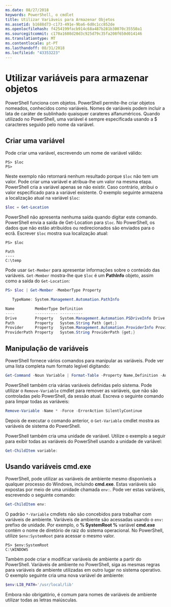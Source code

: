 ```yaml
---
ms.date: 08/27/2018
keywords: PowerShell, o cmdlet
title: Utilizar Variáveis para Armazenar Objetos
ms.assetid: b1688d73-c173-491e-9ba6-6d0c1cc852de
ms.openlocfilehash: f4254199facb914c68a487b281b30070c35550a1
ms.sourcegitcommit: c170a1608d20d3c925d79c35fa208f650d014146
ms.translationtype: MT
ms.contentlocale: pt-PT
ms.lasthandoff: 08/31/2018
ms.locfileid: "43353223"
---
```

# <a name="using-variables-to-store-objects"></a>Utilizar variáveis para armazenar objetos

PowerShell funciona com objetos. PowerShell permite-lhe criar objetos nomeados, conhecidos como variáveis.
Nomes de variáveis podem incluir a lata de caráter de sublinhado quaisquer carateres alfanuméricos. Quando utilizado no PowerShell, uma variável é sempre especificada usando a \$ caracteres seguido pelo nome da variável.

## <a name="creating-a-variable"></a>Criar uma variável

Pode criar uma variável, escrevendo um nome de variável válido:

```
PS> $loc
PS>
```

Neste exemplo não retornará nenhum resultado porque `$loc` não tem um valor. Pode criar uma variável e atribua-lhe um valor na mesma etapa. PowerShell cria a variável apenas se não existir.
Caso contrário, atribui o valor especificado para a variável existente. O exemplo seguinte armazena a localização atual na variável `$loc`:

```powershell
$loc = Get-Location
```

PowerShell não apresenta nenhuma saída quando digitar este comando. PowerShell envia a saída de Get-Location para `$loc`. No PowerShell, os dados que não estão atribuídos ou redirecionados são enviados para o ecrã. Escrever `$loc` mostra sua localização atual:

```
PS> $loc

Path
----
C:\temp
```

Pode usar `Get-Member` para apresentar informações sobre o conteúdo das variáveis. `Get-Member` mostra-lhe que `$loc` é um **PathInfo** objeto, assim como a saída do `Get-Location`:

```powershell
PS> $loc | Get-Member -MemberType Property

   TypeName: System.Management.Automation.PathInfo

Name         MemberType Definition
----         ---------- ----------
Drive        Property   System.Management.Automation.PSDriveInfo Drive {get;}
Path         Property   System.String Path {get;}
Provider     Property   System.Management.Automation.ProviderInfo Provider {...
ProviderPath Property   System.String ProviderPath {get;}
```

## <a name="manipulating-variables"></a>Manipulação de variáveis

PowerShell fornece vários comandos para manipular as variáveis. Pode ver uma lista completa num formato legível digitando:

```powershell
Get-Command -Noun Variable | Format-Table -Property Name,Definition -AutoSize -Wrap
```

PowerShell também cria várias variáveis definidas pelo sistema. Pode utilizar o `Remove-Variable` cmdlet para remover as variáveis, que não são controladas pelo PowerShell, da sessão atual. Escreva o seguinte comando para limpar todas as variáveis:

```powershell
Remove-Variable -Name * -Force -ErrorAction SilentlyContinue
```

Depois de executar o comando anterior, o `Get-Variable` cmdlet mostra as variáveis de sistema do PowerShell.

PowerShell também cria uma unidade de variável. Utilize o exemplo a seguir para exibir todas as variáveis do PowerShell usando a unidade de variável:

```powershell
Get-ChildItem variable:
```

## <a name="using-cmdexe-variables"></a>Usando variáveis cmd.exe

PowerShell, pode utilizar as variáveis de ambiente mesmo disponíveis a qualquer processo do Windows, incluindo **cmd.exe**. Estas variáveis são expostas por meio de uma unidade chamada `env:`. Pode ver estas variáveis, escrevendo o seguinte comando:

```powershell
Get-ChildItem env:
```

O padrão `*-Variable` cmdlets não são concebidos para trabalhar com variáveis de ambiente. Variáveis de ambiente são acessadas usando o `env:` prefixo de unidade. Por exemplo, o **% SystemRoot %** variável **cmd.exe** contém o nome de diretório de raiz do sistema operacional. No PowerShell, utilize `$env:SystemRoot` para acessar o mesmo valor.

```
PS> $env:SystemRoot
C:\WINDOWS
```

Também pode criar e modificar variáveis de ambiente a partir do PowerShell. Variáveis de ambiente no PowerShell, siga as mesmas regras para variáveis de ambiente utilizadas em outro lugar no sistema operativo. O exemplo seguinte cria uma nova variável de ambiente:

```powershell
$env:LIB_PATH='/usr/local/lib'
```

Embora não obrigatório, é comum para nomes de variáveis de ambiente utilizar todas as letras maiúsculas.